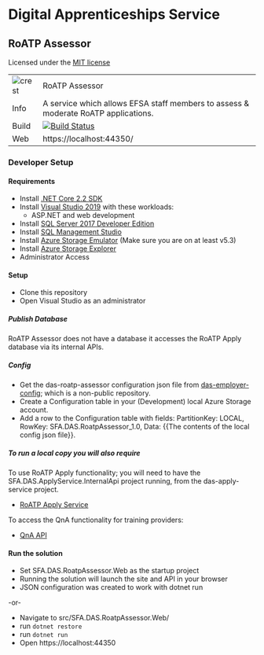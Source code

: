 # Digital Apprenticeships Service

## RoATP Assessor

Licensed under the [MIT license](https://github.com/SkillsFundingAgency/das-roatp-assessor/blob/master/LICENSE)

|               |               |
| ------------- | ------------- |
|![crest](https://assets.publishing.service.gov.uk/government/assets/crests/org_crest_27px-916806dcf065e7273830577de490d5c7c42f36ddec83e907efe62086785f24fb.png)|RoATP Assessor|
| Info | A service which allows EFSA staff members to assess & moderate RoATP applications. |
| Build | [![Build Status](https://sfa-gov-uk.visualstudio.com/Digital%20Apprenticeship%20Service/_apis/build/status/Apprenticeships%20Providers/das-roatp-assessor?branchName=master)](https://sfa-gov-uk.visualstudio.com/Digital%20Apprenticeship%20Service/_build/latest?definitionId=2151&branchName=master) |
| Web  | https://localhost:44350/  |


### Developer Setup

#### Requirements

- Install [.NET Core 2.2 SDK](https://www.microsoft.com/net/download)
- Install [Visual Studio 2019](https://www.visualstudio.com/downloads/) with these workloads:
    - ASP.NET and web development
- Install [SQL Server 2017 Developer Edition](https://go.microsoft.com/fwlink/?linkid=853016)
- Install [SQL Management Studio](https://docs.microsoft.com/en-us/sql/ssms/download-sql-server-management-studio-ssms)
- Install [Azure Storage Emulator](https://go.microsoft.com/fwlink/?linkid=717179&clcid=0x409) (Make sure you are on at least v5.3)
- Install [Azure Storage Explorer](http://storageexplorer.com/) 
- Administrator Access

#### Setup

- Clone this repository
- Open Visual Studio as an administrator

##### Publish Database
RoATP Assessor does not have a database it accesses the RoATP Apply database via its internal APIs.

##### Config

- Get the das-roatp-assessor configuration json file from [das-employer-config](https://github.com/SkillsFundingAgency/das-employer-config/blob/master/das-roatp-assessor/SFA.DAS.RoatpAssessor.json); which is a non-public repository.
- Create a Configuration table in your (Development) local Azure Storage account.
- Add a row to the Configuration table with fields: PartitionKey: LOCAL, RowKey: SFA.DAS.RoatpAssessor_1.0, Data: {{The contents of the local config json file}}.

##### To run a local copy you will also require 
To use RoATP Apply functionality; you will need to have the SFA.DAS.ApplyService.InternalApi project running, from the das-apply-service project.

- [RoATP Apply Service](https://github.com/SkillsFundingAgency/das-apply-service)

To access the QnA functionality for training providers:

- [QnA API](https://github.com/SkillsFundingAgency/das-qna-api)

#### Run the solution

- Set SFA.DAS.RoatpAssessor.Web as the startup project
- Running the solution will launch the site and API in your browser
- JSON configuration was created to work with dotnet run

-or-

- Navigate to src/SFA.DAS.RoatpAssessor.Web/
- run `dotnet restore`
- run `dotnet run`
- Open https://localhost:44350
